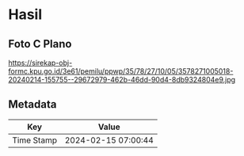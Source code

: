 # Hasil

## Foto C Plano

https://sirekap-obj-formc.kpu.go.id/3e61/pemilu/ppwp/35/78/27/10/05/3578271005018-20240214-155755--29672979-462b-46dd-90d4-8db9324804e9.jpg


## Metadata

| Key        | Value               |
| ---------- | ------------------- |
| Time Stamp | 2024-02-15 07:00:44 |



